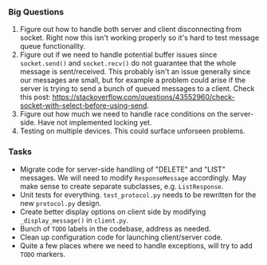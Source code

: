 ### Big Questions

1) Figure out how to handle both server and client disconnecting from socket. Right now this isn't working properly so it's hard to test message queue functionality.
2) Figure out if we need to handle potential buffer issues since `socket.send()` and `socket.recv()` do not guarantee that the whole message is sent/received. This probably isn't an issue generally since our messages are small, but for example a problem could arise if the server is trying to send a bunch of queued messages to a client. Check this post: https://stackoverflow.com/questions/43552960/check-socket-with-select-before-using-send. 
3) Figure out how much we need to handle race conditions on the server-side. Have not implemented locking yet.
4) Testing on multiple devices. This could surface unforseen problems.

### Tasks

- Migrate code for server-side handling of "DELETE" and "LIST" messages. We will need to modify `ResponseMessage` accordingly. May make sense to create separate subclasses, e.g. `ListResponse`.
- Unit tests for everything. `test_protocol.py` needs to be rewritten for the new `protocol.py` design.
- Create better display options on client side by modifying `_display_message()` in `client.py`.
- Bunch of `TODO` labels in the codebase, address as needed.
- Clean up configuration code for launching client/server code. 
- Quite a few places where we need to handle exceptions, will try to add `TODO` markers.
